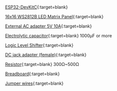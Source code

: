 
[ESP32-DevKitC](https://amzn.to/4jV1hnT){:target=blank}

[16x16 WS2812B LED Matrix Panel](https://amzn.to/4ebZCcm){:target=blank}

[External AC adapter 5V 10A](https://amzn.to/4neewTI){:target=blank}

[Electrolytic capacitor](){:target=blank} 1000µF or more

[Logic Level Shifter](https://amzn.to/4eeDyhr){:target=blank}

[DC jack adapter (female)](){:target=blank}

[Resistor](){:target=blank} 300Ω~500Ω

[Breadboard](){:target=blank}

[Jumper wires](){:target=blank}
